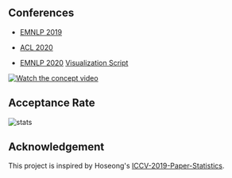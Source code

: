 
## Conferences

- [EMNLP 2019](emnlp-2019)

- [ACL 2020](acl-2020)

- [EMNLP 2020](emnlp-2020) [Visualization Script](https://github.com/blackbawx/nlp-papers-with-arxiv/blob/master/emnlp-2020/py2neo_emnlp2020.py)


[![Watch the concept video](https://img.youtube.com/vi/8H0OFJBJHgI/0.jpg)](https://youtu.be/8H0OFJBJHgI)


## Acceptance Rate

![stats](stats.png)

## Acknowledgement

This project is inspired by Hoseong's [ICCV-2019-Paper-Statistics](https://github.com/hoya012/ICCV-2019-Paper-Statistics).
